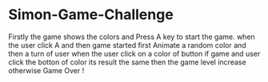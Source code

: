 # Simon-Game-Challenge
Firstly the game shows the colors and Press A key to start the game.
when the user click A and then game started 
first Animate a random color and then a turn of user when the user click on a color of button 
if game and user click the botton of color its result the same then the game level increase
otherwise Game Over !

